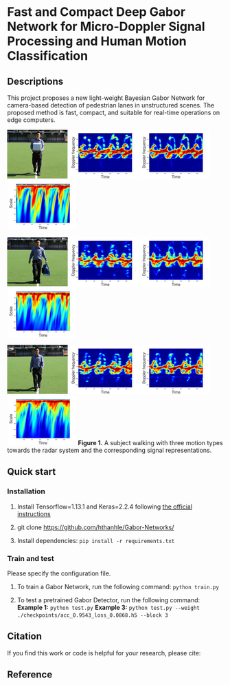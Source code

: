 # Fast and Compact Deep Gabor Network for Micro-Doppler Signal Processing and Human Motion Classification
## Descriptions
This project proposes a new light-weight Bayesian Gabor Network for camera-based detection of pedestrian lanes in unstructured scenes. The proposed method is fast, compact, and
suitable for real-time operations on edge computers.

![alt_text](/image/no_arm_swinging.jpg) ![alt_text](/image/stft_0_arm.jpg) ![alt_text](/image/smethod_0_arm.jpg) ![alt_text](/image/cwt_0_arm.jpg)

![alt_text](/image/one_arm_swinging.jpg) ![alt_text](/image/stft_1_arm.jpg) ![alt_text](/image/smethod_1_arm.jpg) ![alt_text](/image/cwt_1_arm.jpg)

![alt_text](/image/two_arm_swinging.jpg) ![alt_text](/image/stft_2_arm.jpg) ![alt_text](/image/smethod_2_arm.jpg) ![alt_text](/image/cwt_2_arm.jpg)
**Figure 1.** A subject walking with three motion types towards the radar system and the corresponding signal representations.

## Quick start
### Installation
1. Install Tensorflow=1.13.1 and Keras=2.2.4 following [the official instructions](https://www.tensorflow.org/install/pip)

2. git clone https://github.com/hthanhle/Gabor-Networks/

3. Install dependencies: `pip install -r requirements.txt`

### Train and test

Please specify the configuration file. 

1. To train a Gabor Network, run the following command: `python train.py`

2. To test a pretrained Gabor Detector, run the following command:
**Example 1:** `python test.py`
**Example 3:** `python test.py --weight ./checkpoints/acc_0.9543_loss_0.0868.h5 --block 3`

## Citation
If you find this work or code is helpful for your research, please cite:


## Reference

